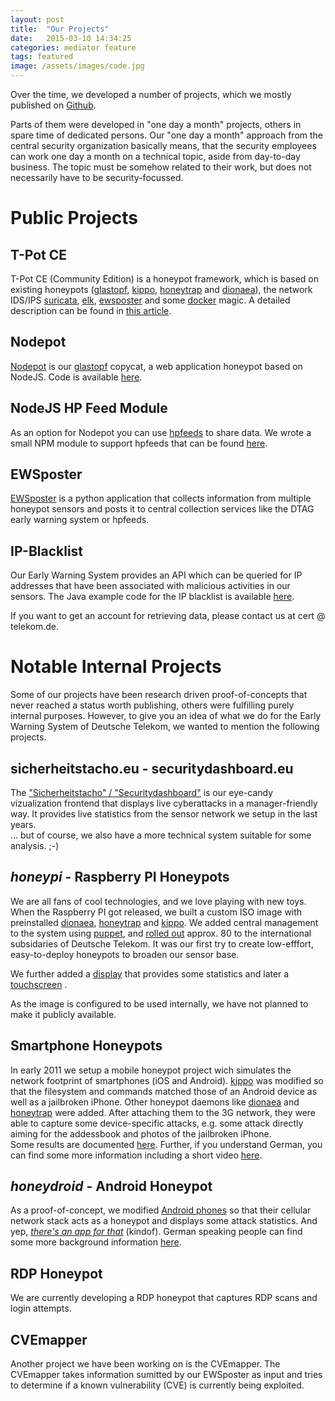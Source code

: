 ```yaml
---
layout: post
title:  "Our Projects"
date:   2015-03-10 14:34:25
categories: mediator feature
tags: featured
image: /assets/images/code.jpg
---
```



Over the time, we developed a number of projects, which we mostly published on [Github](https://github.com/dtag-dev-sec/).

Parts of them were developed in "one day a month" projects, others in spare time of dedicated persons.
Our "one day a month" approach from the central security organization basically means, that the
security employees can work one day a month on a technical topic, aside from day-to-day business. The topic must be somehow related to their work, but does not necessarily have to be security-focussed.

# Public Projects

## T-Pot CE

T-Pot CE (Community Edition) is a honeypot framework, which is based on existing honeypots ([glastopf](http://glastopf.org/), [kippo](https://github.com/desaster/kippo), [honeytrap](http://honeytrap.carnivore.it/) and [dionaea](http://dionaea.carnivore.it/)), the network IDS/IPS [suricata](http://suricata-ids.org/), [elk](http://www.elasticsearch.org/overview/), [ewsposter](https://github.com/dtag-dev-sec/ews) and some
[docker](https://www.docker.com/) magic. A detailed description can be found in [this article](http://dtag-dev-sec.github.io/).

## Nodepot

[Nodepot](https://github.com/schmalle/Nodepot) is our [glastopf](http://glastopf.org/) copycat, a web application honeypot based on NodeJS. Code is available [here](https://github.com/schmalle/Nodepot).

## NodeJS HP Feed Module

As an option for Nodepot you can use [hpfeeds](https://github.com/rep/hpfeeds) to share data.
We wrote a small NPM module to support hpfeeds that can be found [here](https://github.com/schmalle/nodejs-hpfeeds).

## EWSposter

[EWSposter](https://github.com/dtag-dev-sec/ews) is a python application that collects information from multiple honeypot sensors and posts it to central collection services like the DTAG early warning system or hpfeeds.


## IP-Blacklist

Our Early Warning System provides an API which can be queried for IP addresses that have been associated with malicious activities in our sensors.
The Java example code for the IP blacklist is available [here](https://github.com/dev-t-sec/BadIPFetch).

If you want to get an account for retrieving data, please contact us at cert @ telekom.de.

# Notable Internal Projects
Some of our projects have been research driven proof-of-concepts that never reached a status worth publishing, others were fulfilling purely internal purposes. However, to give you an idea of what we do for the Early Warning System of Deutsche Telekom, we wanted to mention the following projects.

## sicherheitstacho.eu - securitydashboard.eu
The ["Sicherheitstacho" / "Securitydashboard"](http://sicherheitstacho.eu) is our eye-candy vizualization frontend that displays live cyberattacks in a manager-friendly way. It provides live statistics from the sensor network we setup in the last years.  <br>
... but of course, we also have a more technical system suitable for some analysis. ;-)

## *honeypi* - Raspberry PI Honeypots 
We are all fans of cool technologies, and we love playing with new toys. When the Raspberry PI got released, we built a custom ISO image with preinstalled [dionaea](http://dionaea.carnivore.it/), [honeytrap](http://honeytrap.carnivore.it/) and [kippo](https://github.com/desaster/kippo). We added central management to the system using [puppet](https://puppetlabs.com/), and <a href="/assets/images/rpi.jpg" target="_blank">rolled out</a> approx. 80 to the international subsidaries of Deutsche Telekom. It was our first try to create low-efffort, easy-to-deploy honeypots to broaden our sensor base.

We further added a <a href="/assets/images/honeypi-display1.jpg" target="blank">display</a> that provides some statistics and later a <a href="/assets/images/honeypi-display2.jpg" target="blank">touchscreen</a> .

As the image is configured to be used internally, we have not planned to make it publicly available. 


## Smartphone Honeypots
In early 2011 we setup a mobile honeypot project wich simulates the network footprint of smartphones (iOS and Android). [kippo](https://github.com/desaster/kippo) was modified so that the filesystem and commands matched those of an Android device as well as a jailbroken iPhone. Other honeypot daemons like [dionaea](http://dionaea.carnivore.it/) and  [honeytrap](http://honeytrap.carnivore.it/) were added. After attaching them to the 3G network, they were able to capture some device-specific attacks, e.g. some attack directly aiming for the addessbook and photos of the jailbroken iPhone.<br>
Some results are documented [here](http://arxiv.org/pdf/1301.7257v1.pdf). Further, if you understand German, you can find some more information including a short video [here](http://www.heise.de/security/meldung/Smartphone-Honeypots-im-Mobilfunknetz-der-Telekom-1630359.html).


##  *honeydroid* - Android Honeypot
As a proof-of-concept, we modified <a href="/assets/images/honeydroid.jpg" target="blank">Android phones</a> so that their cellular network stack acts as a honeypot and displays some attack statistics. And yep, *<a href="/assets/images/app.jpg" target="blank">there's an app for that</a>* (kindof). German speaking people can find some more background information [here](http://www.heise.de/security/meldung/Honeydroid-Android-Handy-wird-zur-Hackerfalle-1980058.html). 

## RDP Honeypot
We are currently developing a RDP honeypot that captures RDP scans and login attempts. 

## CVEmapper
Another project we have been working on is the CVEmapper. The CVEmapper takes information sumitted by our EWSposter as input and tries to determine if a known vulnerability (CVE) is currently being exploited. 



